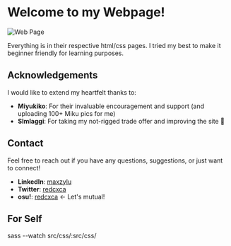 # Welcome to my Webpage!
![Web Page](https://github.com/user-attachments/assets/18de3ab9-2823-42fd-8e70-296c787afb14)

Everything is in their respective html/css pages. I tried my best to make it beginner friendly for learning purposes. 

## Acknowledgements

I would like to extend my heartfelt thanks to:
- **Miyukiko**: For their invaluable encouragement and support (and uploading 100+ Miku pics for me)
- **Slmlaggi**: For taking my not-rigged trade offer and improving the site 🚎

## Contact

Feel free to reach out if you have any questions, suggestions, or just want to connect!

- **LinkedIn**: [maxzylu](https://www.linkedin.com/in/maxzylu)
- **Twitter**: [redcxca](https://twitter.com/redcxca)
- **osu!**: [redcxca](https://osu.ppy.sh/users/redcxca) <- Let's mutual!

## For Self
sass --watch src/css/:src/css/
